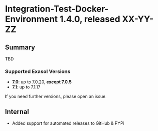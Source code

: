 # Integration-Test-Docker-Environment 1.4.0, released XX-YY-ZZ

## Summary

TBD

### Supported Exasol Versions

* **7.0**: up to 7.0.20, **except 7.0.5**
* **7.1**: up to 7.1.17

If you need further versions, please open an issue.


## Internal
- Added support for automated releases to GitHub & PYPI

